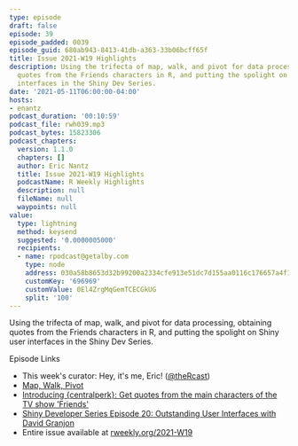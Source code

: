 ```yaml
---
type: episode
draft: false
episode: 39
episode_padded: 0039
episode_guid: 680ab943-8413-41db-a363-33b06bcff65f
title: Issue 2021-W19 Highlights
description: Using the trifecta of map, walk, and pivot for data processing, obtaining
  quotes from the Friends characters in R, and putting the spolight on Shiny user
  interfaces in the Shiny Dev Series.
date: '2021-05-11T06:00:00-04:00'
hosts:
- enantz
podcast_duration: '00:10:59'
podcast_file: rwh039.mp3
podcast_bytes: 15823306
podcast_chapters:
  version: 1.1.0
  chapters: []
  author: Eric Nantz
  title: Issue 2021-W19 Highlights
  podcastName: R Weekly Highlights
  description: null
  fileName: null
  waypoints: null
value:
  type: lightning
  method: keysend
  suggested: '0.0000005000'
  recipients:
  - name: rpodcast@getalby.com
    type: node
    address: 030a58b8653d32b99200a2334cfe913e51dc7d155aa0116c176657a4f1722677a3
    customKey: '696969'
    customValue: 0El4ZrgMqGemTCECGkUG
    split: '100'
---
```

Using the trifecta of map, walk, and pivot for data processing, obtaining quotes from the Friends characters in R, and putting the spolight on Shiny user interfaces in the Shiny Dev Series.

Episode Links

-   This week's curator: Hey, it's me, Eric! (<a href="https://twitter.com/thercast" rel="nofollow">@theRcast</a>)
-   <a href="https://kieranhealy.org/blog/archives/2021/05/04/map-walk-pivot/" rel="nofollow">Map, Walk, Pivot</a>
-   <a href="http://Ryo-N7.github.io/2021-05-06-friends-quotes-api/" rel="nofollow">Introducing {centralperk}: Get quotes from the main characters of the TV show 'Friends'</a>
-   <a href="https://www.youtube.com/watch?v=mxvMaoXOm70" rel="nofollow">Shiny Developer Series Episode 20: Outstanding User Interfaces with David Granjon</a>
-   Entire issue available at <a href="https://rweekly.org/2021-W19.html" rel="nofollow">rweekly.org/2021-W19</a>
